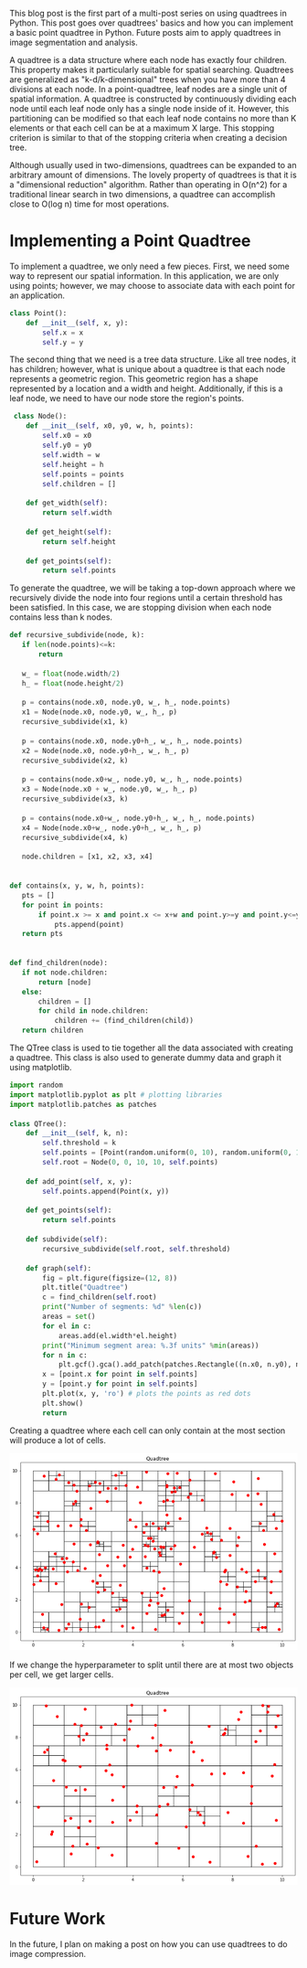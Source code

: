 This blog post is the first part of a multi-post series on using quadtrees in Python.
This post goes over quadtrees' basics and how you can implement a basic point quadtree in Python.
Future posts aim to apply quadtrees in image segmentation and analysis.

A quadtree is a data structure where each node has exactly four children. This property makes it particularly suitable for spatial searching. 
Quadtrees are generalized as "k-d/k-dimensional" trees when you have more than 4 divisions at each node. 
In a point-quadtree, leaf nodes are a single unit of spatial information. 
A quadtree is constructed by continuously dividing each node until each leaf node only has a single node inside of it.
However, this partitioning can be modified so that each leaf node contains no more than K elements or that each cell can be at a maximum X large. 
This stopping criterion is similar to that of the stopping criteria when creating a decision tree. 

Although usually used in two-dimensions, quadtrees can be expanded to an arbitrary amount of dimensions.
The lovely property of quadtrees is that it is a "dimensional reduction" algorithm. Rather than operating in O(n^2) for a traditional linear search in two dimensions, a quadtree can accomplish close to O(log n) time for most operations.

# Implementing a Point Quadtree

To implement a quadtree, we only need a few pieces. First, we need some way to represent our spatial information.
In this application, we are only using points; however, we may choose to associate data with each point for an application.

```python
class Point():
    def __init__(self, x, y):
        self.x = x
        self.y = y
```

The second thing that we need is a tree data structure.
Like all tree nodes, it has children; however, what is unique about a quadtree is that each node represents a geometric region.
This geometric region has a shape represented by a location and a width and height. Additionally, if this is a leaf node, we need to have our node store the region's points.

```python
 class Node():
    def __init__(self, x0, y0, w, h, points):
        self.x0 = x0
        self.y0 = y0
        self.width = w
        self.height = h
        self.points = points
        self.children = []

    def get_width(self):
        return self.width
    
    def get_height(self):
        return self.height
    
    def get_points(self):
        return self.points
```

To generate the quadtree, we will be taking a top-down approach where we recursively divide the node into four regions until a certain threshold has been satisfied.
In this case, we are stopping division when each node contains less than k nodes.

```python
def recursive_subdivide(node, k):
   if len(node.points)<=k:
       return
   
   w_ = float(node.width/2)
   h_ = float(node.height/2)

   p = contains(node.x0, node.y0, w_, h_, node.points)
   x1 = Node(node.x0, node.y0, w_, h_, p)
   recursive_subdivide(x1, k)

   p = contains(node.x0, node.y0+h_, w_, h_, node.points)
   x2 = Node(node.x0, node.y0+h_, w_, h_, p)
   recursive_subdivide(x2, k)

   p = contains(node.x0+w_, node.y0, w_, h_, node.points)
   x3 = Node(node.x0 + w_, node.y0, w_, h_, p)
   recursive_subdivide(x3, k)

   p = contains(node.x0+w_, node.y0+h_, w_, h_, node.points)
   x4 = Node(node.x0+w_, node.y0+h_, w_, h_, p)
   recursive_subdivide(x4, k)

   node.children = [x1, x2, x3, x4]
   
   
def contains(x, y, w, h, points):
   pts = []
   for point in points:
       if point.x >= x and point.x <= x+w and point.y>=y and point.y<=y+h:
           pts.append(point)
   return pts


def find_children(node):
   if not node.children:
       return [node]
   else:
       children = []
       for child in node.children:
           children += (find_children(child))
   return children
```
The QTree class is used to tie together all the data associated with creating a quadtree.
This class is also used to generate dummy data and graph it using matplotlib.

```Python
import random
import matplotlib.pyplot as plt # plotting libraries
import matplotlib.patches as patches

class QTree():
    def __init__(self, k, n):
        self.threshold = k
        self.points = [Point(random.uniform(0, 10), random.uniform(0, 10)) for x in range(n)]
        self.root = Node(0, 0, 10, 10, self.points)

    def add_point(self, x, y):
        self.points.append(Point(x, y))
    
    def get_points(self):
        return self.points
    
    def subdivide(self):
        recursive_subdivide(self.root, self.threshold)
    
    def graph(self):
        fig = plt.figure(figsize=(12, 8))
        plt.title("Quadtree")
        c = find_children(self.root)
        print("Number of segments: %d" %len(c))
        areas = set()
        for el in c:
            areas.add(el.width*el.height)
        print("Minimum segment area: %.3f units" %min(areas))
        for n in c:
            plt.gcf().gca().add_patch(patches.Rectangle((n.x0, n.y0), n.width, n.height, fill=False))
        x = [point.x for point in self.points]
        y = [point.y for point in self.points]
        plt.plot(x, y, 'ro') # plots the points as red dots
        plt.show()
        return
```

Creating a quadtree where each cell can only contain at the most section will produce a lot of cells. 

![png](media/quad-tree/output_4_1.png)

If we change the hyperparameter to split until there are at most two objects per cell, we get larger cells.

![png](media/quad-tree/output_5_1.png)

# Future Work

In the future, I plan on making a post on how you can use quadtrees to do image compression.

